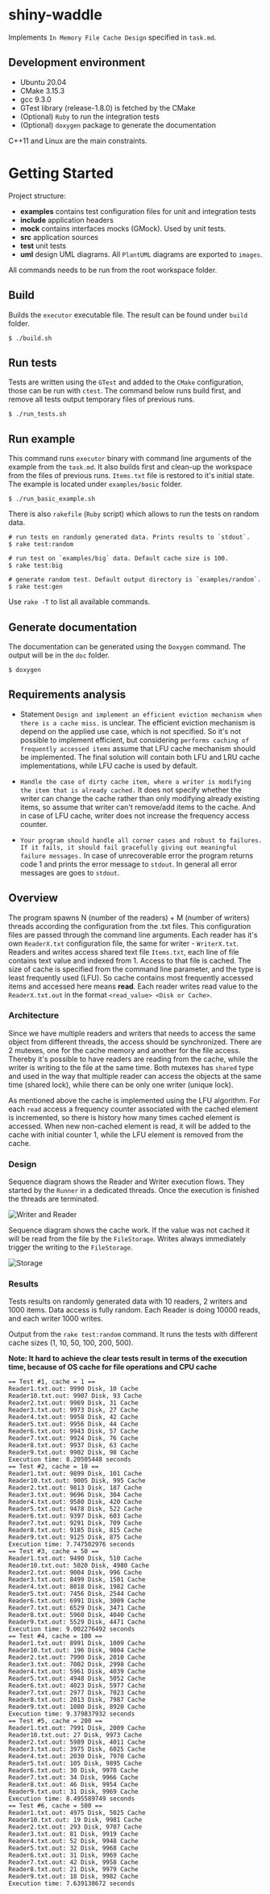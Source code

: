 # shiny-waddle

Implements `In Memory File Cache Design` specified in `task.md`.

## Development environment
- Ubuntu 20.04
- CMake 3.15.3
- gcc 9.3.0
- GTest library (release-1.8.0) is fetched by the CMake
- (Optional) `Ruby` to run the integration tests
- (Optional) `doxygen` package to generate the documentation

C++11 and Linux are the main constraints.

# Getting Started

Project structure:
- **examples** contains test configuration files for unit and integration tests
- **include** application headers
- **mock** contains interfaces mocks (GMock). Used by unit tests.
- **src** application sources
- **test** unit tests
- **uml** design UML diagrams. All `PlantUML` diagrams are exported to `images`.

All commands needs to be run from the root workspace folder.

## Build
Builds the `executor` executable file. The result can be found under `build` folder.
```
$ ./build.sh
```

## Run tests
Tests are written using the `GTest` and added to the `CMake` configuration, those can be run with `ctest`.
The command below runs build first, and remove all tests output temporary files of previous runs.
```
$ ./run_tests.sh
```

## Run example
This command runs `executor` binary with command line arguments of the example from the `task.md`.
It also builds first and clean-up the workspace from the files of previous runs.
`Items.txt` file is restored to it's initial state. The example is located under `examples/basic` folder.
```
$ ./run_basic_example.sh
```

There is also `rakefile` (`Ruby` script) which allows to run the tests on random data.
```
# run tests on randomly generated data. Prints results to `stdout`.
$ rake test:random

# run test on `examples/big` data. Default cache size is 100.
$ rake test:big

# generate random test. Default output directory is `examples/random`.
$ rake test:gen
```

Use `rake -T` to list all available commands.

## Generate documentation
The documentation can be generated using the `Doxygen` command. The output will be in the `doc` folder.
```
$ doxygen
```

## Requirements analysis
- Statement `Design and implement an efficient eviction mechanism when there is a cache miss.` is unclear.
  The efficient eviction mechanism is depend on the applied use case, which is not specified. So it's not possible
  to implement efficient, but considering `performs caching of frequently accessed items` assume that LFU cache mechanism should be
  implemented. The final solution will contain both LFU and LRU cache implementations, while LFU cache is used by default.

- `Handle the case of dirty cache item, where a writer is modifying the item that is already cached.` It does not specify whether
  the writer can change the cache rather than only modifying already existing items, so assume that writer can't remove/add items
  to the cache. And in case of LFU cache, writer does not increase the frequency access counter.

- `Your program should handle all corner cases and robust to failures. If it fails, it should fail gracefully giving out meaningful failure messages.`
  In case of unrecoverable error the program returns code 1 and prints the error message to `stdout`. In general all error messages are goes to `stdout`.

## Overview

The program spawns N (number of the readers) + M (number of writers) threads according the configuration from the .txt files. This configuration files are passed through the command line arguments. Each reader has it's own `ReaderX.txt` configuration file, the same for writer - `WriterX.txt`.
Readers and writes access shared text file `Items.txt`, each line of file contains text value and indexed from 1. Access to that file is cached.
The size of cache is specified from the command line parameter, and the type is least frequently used (LFU). So cache contains most frequently accessed items and accessed here means **read**. Each reader writes read value to the `ReaderX.txt.out` in the format `<read_value> <Disk or Cache>`.

### Architecture
Since we have multiple readers and writers that needs to access the same object from different threads, the access should be synchronized.
There are 2 mutexes, one for the cache memory and another for the file access. Thereby it's possible to have readers are reading from
the cache, while the writer is writing to the file at the same time. Both mutexes has `shared` type and used in the way that multiple
reader can access the objects at the same time (shared lock), while there can be only one writer (unique lock).

As mentioned above the cache is implemented using the LFU algorithm. For each `read` access a frequency counter associated with
the cached element is incremented, so there is history how many times cached element is accessed. When new non-cached element
is read, it will be added to the cache with initial counter 1, while the LFU element is removed from the cache.

### Design

Sequence diagram shows the Reader and Writer execution flows. They started by the `Runner` in a dedicated threads.
Once the execution is finished the threads are terminated.

![Writer and Reader](uml/images/writer_reader_seq.png)

Sequence diagram shows the cache work. If the value was not cached it will be read from the file by the `FileStorage`.
Writes always immediately trigger the writing to the `FileStorage`.

![Storage](uml/images/storage_seq.png)

### Results
Tests results on randomly generated data with 10 readers, 2 writers and 1000 items.
Data access is fully random. Each Reader is doing 10000 reads, and each writer 1000 writes.

Output from the `rake test:random` command.
It runs the tests with different cache sizes (1, 10, 50, 100, 200, 500).

**Note: It hard to achieve the clear tests result in terms of the execution time, because of OS cache for file operations and CPU cache**

```
== Test #1, cache = 1 ==
Reader1.txt.out: 9990 Disk, 10 Cache
Reader10.txt.out: 9907 Disk, 93 Cache
Reader2.txt.out: 9969 Disk, 31 Cache
Reader3.txt.out: 9973 Disk, 27 Cache
Reader4.txt.out: 9958 Disk, 42 Cache
Reader5.txt.out: 9956 Disk, 44 Cache
Reader6.txt.out: 9943 Disk, 57 Cache
Reader7.txt.out: 9924 Disk, 76 Cache
Reader8.txt.out: 9937 Disk, 63 Cache
Reader9.txt.out: 9902 Disk, 98 Cache
Execution time: 8.20505448 seconds
== Test #2, cache = 10 ==
Reader1.txt.out: 9899 Disk, 101 Cache
Reader10.txt.out: 9005 Disk, 995 Cache
Reader2.txt.out: 9813 Disk, 187 Cache
Reader3.txt.out: 9696 Disk, 304 Cache
Reader4.txt.out: 9580 Disk, 420 Cache
Reader5.txt.out: 9478 Disk, 522 Cache
Reader6.txt.out: 9397 Disk, 603 Cache
Reader7.txt.out: 9291 Disk, 709 Cache
Reader8.txt.out: 9185 Disk, 815 Cache
Reader9.txt.out: 9125 Disk, 875 Cache
Execution time: 7.747502976 seconds
== Test #3, cache = 50 ==
Reader1.txt.out: 9490 Disk, 510 Cache
Reader10.txt.out: 5020 Disk, 4980 Cache
Reader2.txt.out: 9004 Disk, 996 Cache
Reader3.txt.out: 8499 Disk, 1501 Cache
Reader4.txt.out: 8018 Disk, 1982 Cache
Reader5.txt.out: 7456 Disk, 2544 Cache
Reader6.txt.out: 6991 Disk, 3009 Cache
Reader7.txt.out: 6529 Disk, 3471 Cache
Reader8.txt.out: 5960 Disk, 4040 Cache
Reader9.txt.out: 5529 Disk, 4471 Cache
Execution time: 9.002276492 seconds
== Test #4, cache = 100 ==
Reader1.txt.out: 8991 Disk, 1009 Cache
Reader10.txt.out: 196 Disk, 9804 Cache
Reader2.txt.out: 7990 Disk, 2010 Cache
Reader3.txt.out: 7002 Disk, 2998 Cache
Reader4.txt.out: 5961 Disk, 4039 Cache
Reader5.txt.out: 4948 Disk, 5052 Cache
Reader6.txt.out: 4023 Disk, 5977 Cache
Reader7.txt.out: 2977 Disk, 7023 Cache
Reader8.txt.out: 2013 Disk, 7987 Cache
Reader9.txt.out: 1080 Disk, 8920 Cache
Execution time: 9.379837932 seconds
== Test #5, cache = 200 ==
Reader1.txt.out: 7991 Disk, 2009 Cache
Reader10.txt.out: 27 Disk, 9973 Cache
Reader2.txt.out: 5989 Disk, 4011 Cache
Reader3.txt.out: 3975 Disk, 6025 Cache
Reader4.txt.out: 2030 Disk, 7970 Cache
Reader5.txt.out: 105 Disk, 9895 Cache
Reader6.txt.out: 30 Disk, 9970 Cache
Reader7.txt.out: 34 Disk, 9966 Cache
Reader8.txt.out: 46 Disk, 9954 Cache
Reader9.txt.out: 31 Disk, 9969 Cache
Execution time: 8.495589749 seconds
== Test #6, cache = 500 ==
Reader1.txt.out: 4975 Disk, 5025 Cache
Reader10.txt.out: 19 Disk, 9981 Cache
Reader2.txt.out: 293 Disk, 9707 Cache
Reader3.txt.out: 81 Disk, 9919 Cache
Reader4.txt.out: 52 Disk, 9948 Cache
Reader5.txt.out: 32 Disk, 9968 Cache
Reader6.txt.out: 31 Disk, 9969 Cache
Reader7.txt.out: 42 Disk, 9958 Cache
Reader8.txt.out: 21 Disk, 9979 Cache
Reader9.txt.out: 18 Disk, 9982 Cache
Execution time: 7.639138672 seconds
```